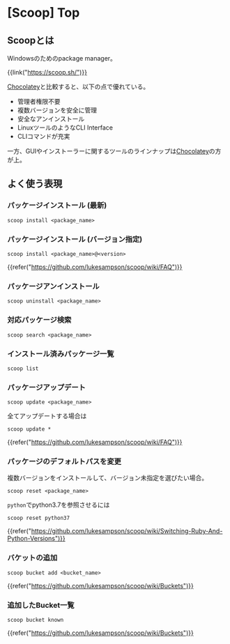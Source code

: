 # [Scoop] Top


Scoopとは
---------

Windowsのためのpackage manager。

{{link("https://scoop.sh/")}}

[Chocolatey](../chocolatey)と比較すると、以下の点で優れている。

* 管理者権限不要
* 複数バージョンを安全に管理
* 安全なアンインストール
* LinuxツールのようなCLI Interface
* CLIコマンドが充実

一方、GUIやインストーラーに関するツールのラインナップは[Chocolatey](../Chocolatey)の方が上。


よく使う表現
------------

### パッケージインストール (最新)

```
scoop install <package_name>
```

### パッケージインストール (バージョン指定)

```
scoop install <package_name>@<version>
```

{{refer("https://github.com/lukesampson/scoop/wiki/FAQ")}}

### パッケージアンインストール

```
scoop uninstall <package_name>
```

### 対応パッケージ検索

```
scoop search <package_name>
```

### インストール済みパッケージ一覧

```
scoop list
```

### パッケージアップデート

```
scoop update <package_name>
```

全てアップデートする場合は

```
scoop update *
```

{{refer("https://github.com/lukesampson/scoop/wiki/FAQ")}}

### パッケージのデフォルトパスを変更

複数バージョンをインストールして、バージョン未指定を選びたい場合。

```
scoop reset <package_name>
```

`python`でpython3.7を参照させるには

```
scoop reset python37
```

{{refer("https://github.com/lukesampson/scoop/wiki/Switching-Ruby-And-Python-Versions")}}

### バケットの追加

```
scoop bucket add <bucket_name>
```

{{refer("https://github.com/lukesampson/scoop/wiki/Buckets")}}

### 追加したBucket一覧

```
scoop bucket known
```

{{refer("https://github.com/lukesampson/scoop/wiki/Buckets")}}

